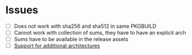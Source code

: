 # Issues

-   [ ] Does not work with sha256 and sha512 in same PKGBUILD
-   [ ] Cannot work with collection of sums, they have to have an explicit arch
-   [ ] Sums have to be available in the release assets
-   [ ] [Support for additional architectures](https://aur.archlinux.org/cgit/aur.git/tree/PKGBUILD?h=paru)
